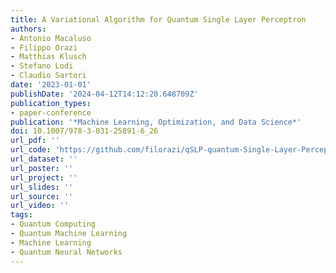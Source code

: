 ```yaml
---
title: A Variational Algorithm for Quantum Single Layer Perceptron
authors:
- Antonio Macaluso
- Filippo Orazi
- Matthias Klusch
- Stefano Lodi
- Claudio Sartori
date: '2023-01-01'
publishDate: '2024-04-12T14:12:20.648709Z'
publication_types:
- paper-conference
publication: '*Machine Learning, Optimization, and Data Science*'
doi: 10.1007/978-3-031-25891-6_26
url_pdf: ''
url_code: 'https://github.com/filorazi/qSLP-quantum-Single-Layer-Perceptron'
url_dataset: ''
url_poster: ''
url_project: ''
url_slides: ''
url_source: ''
url_video: ''
tags:
- Quantum Computing
- Quantum Machine Learning
- Machine Learning
- Quantum Neural Networks
---
```

